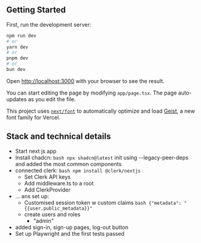 ## Getting Started

First, run the development server:

```bash
npm run dev
# or
yarn dev
# or
pnpm dev
# or
bun dev
```

Open [http://localhost:3000](http://localhost:3000) with your browser to see the result.

You can start editing the page by modifying `app/page.tsx`. The page auto-updates as you edit the file.

This project uses [`next/font`](https://nextjs.org/docs/app/building-your-application/optimizing/fonts) to automatically optimize and load [Geist](https://vercel.com/font), a new font family for Vercel.

## Stack and technical details
- Start next js app
- Install chadcn: ```bash npx shadcn@latest``` init using --legacy-peer-deps and added the most common components
- connected clerk: ```bash npm install @clerk/nextjs ```
    - Set Clerk API keys
    - Add middleware.ts to a root
    - Add ClerkProvider
- ... ans set up:
    - Customised session token w custom claims ```bash {"metadata": "{{user.public_metadata}}" ```
    - create users and roles
        -  "admin"
- added sign-in, sign-up pages, log-out button
- Set up Playwright and the first tests passed